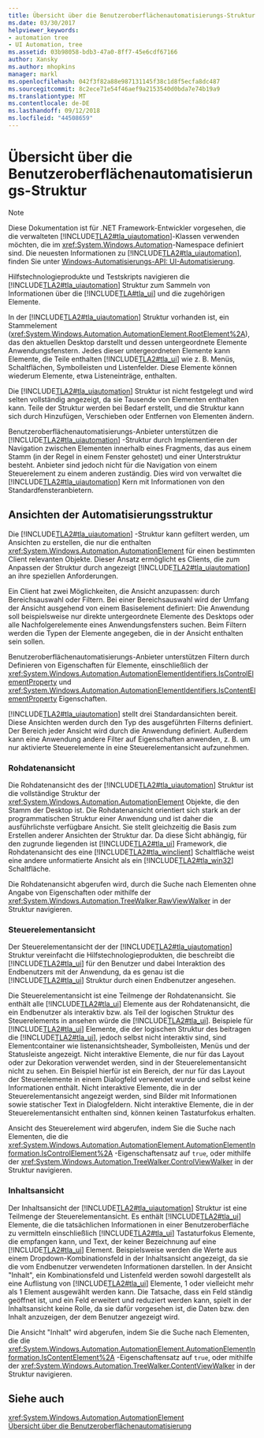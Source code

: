 ```yaml
---
title: Übersicht über die Benutzeroberflächenautomatisierungs-Struktur
ms.date: 03/30/2017
helpviewer_keywords:
- automation tree
- UI Automation, tree
ms.assetid: 03b98058-bdb3-47a0-8ff7-45e6cdf67166
author: Xansky
ms.author: mhopkins
manager: markl
ms.openlocfilehash: 042f3f82a88e987131145f38c1d8f5ecfa8dc487
ms.sourcegitcommit: 8c2ece71e54f46aef9a2153540d0bda7e74b19a9
ms.translationtype: MT
ms.contentlocale: de-DE
ms.lasthandoff: 09/12/2018
ms.locfileid: "44508659"
---
```

# <a name="ui-automation-tree-overview"></a>Übersicht über die Benutzeroberflächenautomatisierungs-Struktur
> [!NOTE]
>  Diese Dokumentation ist für .NET Framework-Entwickler vorgesehen, die die verwalteten [!INCLUDE[TLA2#tla_uiautomation](../../../includes/tla2sharptla-uiautomation-md.md)]-Klassen verwenden möchten, die im <xref:System.Windows.Automation>-Namespace definiert sind. Die neuesten Informationen zu [!INCLUDE[TLA2#tla_uiautomation](../../../includes/tla2sharptla-uiautomation-md.md)], finden Sie unter [Windows-Automatisierungs-API: UI-Automatisierung](https://go.microsoft.com/fwlink/?LinkID=156746).  
  
 Hilfstechnologieprodukte und Testskripts navigieren die [!INCLUDE[TLA2#tla_uiautomation](../../../includes/tla2sharptla-uiautomation-md.md)] Struktur zum Sammeln von Informationen über die [!INCLUDE[TLA#tla_ui](../../../includes/tlasharptla-ui-md.md)] und die zugehörigen Elemente.  
  
 In der [!INCLUDE[TLA2#tla_uiautomation](../../../includes/tla2sharptla-uiautomation-md.md)] Struktur vorhanden ist, ein Stammelement (<xref:System.Windows.Automation.AutomationElement.RootElement%2A>), das den aktuellen Desktop darstellt und dessen untergeordnete Elemente Anwendungsfenstern. Jedes dieser untergeordneten Elemente kann Elemente, die Teile enthalten [!INCLUDE[TLA2#tla_ui](../../../includes/tla2sharptla-ui-md.md)] wie z. B. Menüs, Schaltflächen, Symbolleisten und Listenfelder. Diese Elemente können wiederum Elemente, etwa Listeneinträge, enthalten.  
  
 Die [!INCLUDE[TLA2#tla_uiautomation](../../../includes/tla2sharptla-uiautomation-md.md)] Struktur ist nicht festgelegt und wird selten vollständig angezeigt, da sie Tausende von Elementen enthalten kann. Teile der Struktur werden bei Bedarf erstellt, und die Struktur kann sich durch Hinzufügen, Verschieben oder Entfernen von Elementen ändern.  
  
 Benutzeroberflächenautomatisierungs-Anbieter unterstützen die [!INCLUDE[TLA2#tla_uiautomation](../../../includes/tla2sharptla-uiautomation-md.md)] -Struktur durch Implementieren der Navigation zwischen Elementen innerhalb eines Fragments, das aus einem Stamm (in der Regel in einem Fenster gehostet) und einer Unterstruktur besteht. Anbieter sind jedoch nicht für die Navigation von einem Steuerelement zu einem anderen zuständig. Dies wird von verwaltet die [!INCLUDE[TLA2#tla_uiautomation](../../../includes/tla2sharptla-uiautomation-md.md)] Kern mit Informationen von den Standardfensteranbietern.  
  
<a name="uiautomation_tree_view"></a>   
## <a name="views-of-the-automation-tree"></a>Ansichten der Automatisierungsstruktur  
 Die [!INCLUDE[TLA2#tla_uiautomation](../../../includes/tla2sharptla-uiautomation-md.md)] -Struktur kann gefiltert werden, um Ansichten zu erstellen, die nur die enthalten <xref:System.Windows.Automation.AutomationElement> für einen bestimmten Client relevanten Objekte. Dieser Ansatz ermöglicht es Clients, die zum Anpassen der Struktur durch angezeigt [!INCLUDE[TLA2#tla_uiautomation](../../../includes/tla2sharptla-uiautomation-md.md)] an ihre speziellen Anforderungen.  
  
 Ein Client hat zwei Möglichkeiten, die Ansicht anzupassen: durch Bereichsauswahl oder Filtern. Bei einer Bereichsauswahl wird der Umfang der Ansicht ausgehend von einem Basiselement definiert: Die Anwendung soll beispielsweise nur direkte untergeordnete Elemente des Desktops oder alle Nachfolgerelemente eines Anwendungsfensters suchen. Beim Filtern werden die Typen der Elemente angegeben, die in der Ansicht enthalten sein sollen.  
  
 Benutzeroberflächenautomatisierungs-Anbieter unterstützen Filtern durch Definieren von Eigenschaften für Elemente, einschließlich der <xref:System.Windows.Automation.AutomationElementIdentifiers.IsControlElementProperty> und <xref:System.Windows.Automation.AutomationElementIdentifiers.IsContentElementProperty> Eigenschaften.  
  
 [!INCLUDE[TLA2#tla_uiautomation](../../../includes/tla2sharptla-uiautomation-md.md)] stellt drei Standardansichten bereit. Diese Ansichten werden durch den Typ des ausgeführten Filterns definiert. Der Bereich jeder Ansicht wird durch die Anwendung definiert. Außerdem kann eine Anwendung andere Filter auf Eigenschaften anwenden, z. B. um nur aktivierte Steuerelemente in eine Steuerelementansicht aufzunehmen.  
  
<a name="uiautomation_raw_view"></a>   
### <a name="raw-view"></a>Rohdatenansicht  
 Die Rohdatenansicht des der [!INCLUDE[TLA2#tla_uiautomation](../../../includes/tla2sharptla-uiautomation-md.md)] Struktur ist die vollständige Struktur der <xref:System.Windows.Automation.AutomationElement> Objekte, die den Stamm der Desktop ist. Die Rohdatenansicht orientiert sich stark an der programmatischen Struktur einer Anwendung und ist daher die ausführlichste verfügbare Ansicht. Sie stellt gleichzeitig die Basis zum Erstellen anderer Ansichten der Struktur dar. Da diese Sicht abhängig, für den zugrunde liegenden ist [!INCLUDE[TLA2#tla_ui](../../../includes/tla2sharptla-ui-md.md)] Framework, die Rohdatenansicht des eine [!INCLUDE[TLA2#tla_winclient](../../../includes/tla2sharptla-winclient-md.md)] Schaltfläche weist eine andere unformatierte Ansicht als ein [!INCLUDE[TLA2#tla_win32](../../../includes/tla2sharptla-win32-md.md)] Schaltfläche.  
  
 Die Rohdatenansicht abgerufen wird, durch die Suche nach Elementen ohne Angabe von Eigenschaften oder mithilfe der <xref:System.Windows.Automation.TreeWalker.RawViewWalker> in der Struktur navigieren.  
  
<a name="uiautomation_control_view"></a>   
### <a name="control-view"></a>Steuerelementansicht  
 Der Steuerelementansicht der der [!INCLUDE[TLA2#tla_uiautomation](../../../includes/tla2sharptla-uiautomation-md.md)] Struktur vereinfacht die Hilfstechnologieprodukten, die beschreibt die [!INCLUDE[TLA2#tla_ui](../../../includes/tla2sharptla-ui-md.md)] für den Benutzer und dabei Interaktion des Endbenutzers mit der Anwendung, da es genau ist die [!INCLUDE[TLA2#tla_ui](../../../includes/tla2sharptla-ui-md.md)] Struktur durch einen Endbenutzer angesehen.  
  
 Die Steuerelementansicht ist eine Teilmenge der Rohdatenansicht. Sie enthält alle [!INCLUDE[TLA2#tla_ui](../../../includes/tla2sharptla-ui-md.md)] Elemente aus der Rohdatenansicht, die ein Endbenutzer als interaktiv bzw. als Teil der logischen Struktur des Steuerelements in ansehen würde die [!INCLUDE[TLA2#tla_ui](../../../includes/tla2sharptla-ui-md.md)]. Beispiele für [!INCLUDE[TLA2#tla_ui](../../../includes/tla2sharptla-ui-md.md)] Elemente, die der logischen Struktur des beitragen die [!INCLUDE[TLA2#tla_ui](../../../includes/tla2sharptla-ui-md.md)], jedoch selbst nicht interaktiv sind, sind Elementcontainer wie listenansichtsheader, Symbolleisten, Menüs und der Statusleiste angezeigt. Nicht interaktive Elemente, die nur für das Layout oder zur Dekoration verwendet werden, sind in der Steuerelementansicht nicht zu sehen. Ein Beispiel hierfür ist ein Bereich, der nur für das Layout der Steuerelemente in einem Dialogfeld verwendet wurde und selbst keine Informationen enthält. Nicht interaktive Elemente, die in der Steuerelementansicht angezeigt werden, sind Bilder mit Informationen sowie statischer Text in Dialogfeldern. Nicht interaktive Elemente, die in der Steuerelementansicht enthalten sind, können keinen Tastaturfokus erhalten.  
  
 Ansicht des Steuerelement wird abgerufen, indem Sie die Suche nach Elementen, die die <xref:System.Windows.Automation.AutomationElement.AutomationElementInformation.IsControlElement%2A> -Eigenschaftensatz auf `true`, oder mithilfe der <xref:System.Windows.Automation.TreeWalker.ControlViewWalker> in der Struktur navigieren.  
  
<a name="uiautomation_content_view"></a>   
### <a name="content-view"></a>Inhaltsansicht  
 Der Inhaltsansicht der [!INCLUDE[TLA2#tla_uiautomation](../../../includes/tla2sharptla-uiautomation-md.md)] Struktur ist eine Teilmenge der Steuerelementansicht. Es enthält [!INCLUDE[TLA2#tla_ui](../../../includes/tla2sharptla-ui-md.md)] Elemente, die die tatsächlichen Informationen in einer Benutzeroberfläche zu vermitteln einschließlich [!INCLUDE[TLA2#tla_ui](../../../includes/tla2sharptla-ui-md.md)] Tastaturfokus Elemente, die empfangen kann, und Text, der keiner Bezeichnung auf eine [!INCLUDE[TLA2#tla_ui](../../../includes/tla2sharptla-ui-md.md)] Element. Beispielsweise werden die Werte aus einem Dropdown-Kombinationsfeld in der Inhaltsansicht angezeigt, da sie die vom Endbenutzer verwendeten Informationen darstellen. In der Ansicht "Inhalt", ein Kombinationsfeld und Listenfeld werden sowohl dargestellt als eine Auflistung von [!INCLUDE[TLA2#tla_ui](../../../includes/tla2sharptla-ui-md.md)] Elemente, 1 oder vielleicht mehr als 1 Element ausgewählt werden kann. Die Tatsache, dass ein Feld ständig geöffnet ist, und ein Feld erweitert und reduziert werden kann, spielt in der Inhaltsansicht keine Rolle, da sie dafür vorgesehen ist, die Daten bzw. den Inhalt anzuzeigen, der dem Benutzer angezeigt wird.  
  
 Die Ansicht "Inhalt" wird abgerufen, indem Sie die Suche nach Elementen, die die <xref:System.Windows.Automation.AutomationElement.AutomationElementInformation.IsContentElement%2A> -Eigenschaftensatz auf `true`, oder mithilfe der <xref:System.Windows.Automation.TreeWalker.ContentViewWalker> in der Struktur navigieren.  
  
## <a name="see-also"></a>Siehe auch  
 <xref:System.Windows.Automation.AutomationElement>  
 [Übersicht über die Benutzeroberflächenautomatisierung](../../../docs/framework/ui-automation/ui-automation-overview.md)
